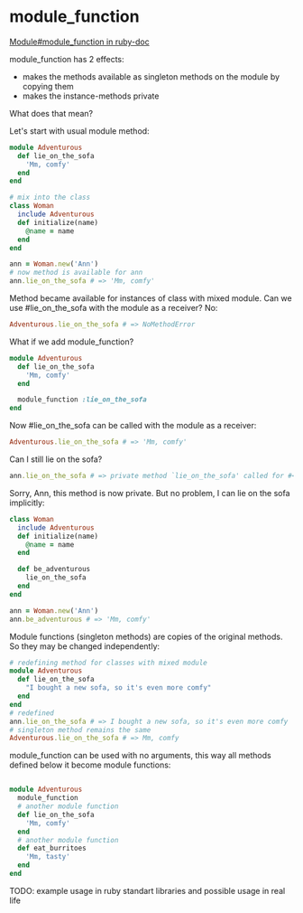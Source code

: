 # module_function
[Module#module_function in ruby-doc](http://ruby-doc.org/core-2.4.0/Module.html#method-i-module_function)

module_function has 2 effects:
- makes the methods available as singleton methods on the module by copying them
- makes the instance-methods private

What does that mean?

Let's start with usual module method:

```ruby
module Adventurous
  def lie_on_the_sofa
    'Mm, comfy'
  end
end

# mix into the class
class Woman
  include Adventurous
  def initialize(name)
    @name = name
  end
end

ann = Woman.new('Ann')
# now method is available for ann
ann.lie_on_the_sofa # => 'Mm, comfy'
```

Method became available for instances of class with mixed module.
Can we use #lie_on_the_sofa with the module as a receiver? No:

```ruby
Adventurous.lie_on_the_sofa # => NoMethodError
```

What if we add module_function?

```ruby
module Adventurous
  def lie_on_the_sofa
    'Mm, comfy'
  end

  module_function :lie_on_the_sofa
end
```

Now #lie_on_the_sofa can be called with the module as a receiver:

```ruby
Adventurous.lie_on_the_sofa # => 'Mm, comfy'
```

Can I still lie on the sofa?
```ruby
ann.lie_on_the_sofa # => private method `lie_on_the_sofa' called for #<Woman:0x005647743da830 @name="Ann"> (NoMethodError)
```

Sorry, Ann, this method is now private.
But no problem, I can lie on the sofa implicitly:
```ruby
class Woman
  include Adventurous
  def initialize(name)
    @name = name
  end

  def be_adventurous
    lie_on_the_sofa
  end
end

ann = Woman.new('Ann')
ann.be_adventurous # => 'Mm, comfy'
```

Module functions (singleton methods) are copies of the original methods. So they may be changed independently:

```ruby
# redefining method for classes with mixed module
module Adventurous
  def lie_on_the_sofa
    "I bought a new sofa, so it's even more comfy"
  end
end
# redefined
ann.lie_on_the_sofa # => I bought a new sofa, so it's even more comfy
# singleton method remains the same
Adventurous.lie_on_the_sofa # => Mm, comfy
```

module_function can be used with no arguments, this way all methods defined below it become module functions:
```ruby

module Adventurous
  module_function
  # another module function
  def lie_on_the_sofa
    'Mm, comfy'
  end
  # another module function
  def eat_burritoes
    'Mm, tasty'
  end
end

```

TODO: example usage in ruby standart libraries and possible usage in real life
